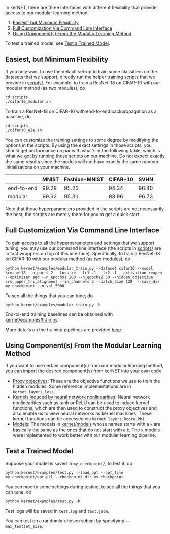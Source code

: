 In kerNET, there are three interfaces with different flexibility that provide access to our modular learning method.
1. [Easiest, but Minimum Flexibility](#easiest-but-minimum-flexibility)
1. [Full Customization Via Command Line Interface](#full-customization-via-command-line-interface)
1. [Using Component(s) From the Modular Learning Method](#using-components-from-the-modular-learning-method)

To test a trained model, see [Test a Trained Model](#test-a-trained-model). 

## 	Easiest, but Minimum Flexibility

If you only want to use the default set-up to train some classifiers on the datasets that we support, directly run the helper training scripts that we provide in [scripts/](../scripts/). 
For example, to train a ResNet-18 on CIFAR-10 with our modular method (as two modules), do 
```
cd scripts
./cifar10_modular.sh
```
To train a ResNet-18 on CIFAR-10 with end-to-end backpropagation as a baseline, do
```
cd scripts
./cifar10_e2e.sh
```

You can customize the training settings to some degree by modifying the options in the scripts.
By using the exact settings in those scripts, you should get performance on par with what's in the following table, which is what we got by running those scripts on our machine.
Do not expect exactly the same results since the models will not have exactly the same random initializations on your machine. 

|    | MNIST | Fashion-MNIST | CIFAR-10 | SVHN |
|---|---|---|---|---|
| end-to-end | 99.28 | 95.23 | 94.34 | 96.40 |
| modular | 99.32 | 95.31 | 93.96 | 96.73 |

Note that these hyperparameters provided in the scripts are not necessarily the best, the scripts are merely there for you to get a quick start.

## Full Customization Via Command Line Interface

To gain access to all the hyperparameters and settings that we support tuning, you may use our command line interface (the scripts in [scripts/](../scripts/) are in fact wrappers on top of this interface).
Specifically, to train a ResNet-18 on CIFAR-10 with our modular method (as two modules), do 
```angular2
python kernet/examples/modular_train.py --dataset cifar10 --model kresnet18 --n_parts 2 --loss xe --lr1 .1 --lr2 .1 --activation reapen --optimizer sgd --n_epochs1 200 --n_epochs2 50 --hidden_objective srs_upper_tri_alignment --in_channels 3 --batch_size 128  --save_dir my_checkpoint --n_val 5000
```

To see all the things that you can tune, do 
```angular2
python kernet/examples/modular_train.py -h
```

End-to-end training baselines can be obtained with [kernet/examples/train.py](../kernet/examples/train.py).

More details on the training pipelines are provided [here](WRAPPER.md).

## Using Component(s) From the Modular Learning Method

If you want to use certain component(s) from our modular learning method, you can import the desired component(s) from kerNET into your own code. 
- [Proxy objectives](https://arxiv.org/pdf/2005.05541.pdf): These are the objective functions we use to train the hidden modules. Some reference implementations are in ```kernet.layers.loss```. 
- [Kernels induced by neural network nonlinearities](https://arxiv.org/pdf/2005.05541.pdf): Neural network nonlinearities such as tanh or ReLU can be used to induce kernel functions, which are then used to construct the proxy objectives and also enable us to view neural networks as kernel machines. These kernel functions can be accessed via  ```kernet.layers.kcore.Phi```.
- [Models](https://arxiv.org/pdf/2005.05541.pdf): The models in [kernet/models](../kernet/models/) whose names starts with a ```k``` are basically the same as the ones that do not start with a ```k```. The ```k``` models were implemented to work better with our modular learning pipeline.

## Test a Trained Model

Suppose your model is saved in ```my_checkpoint/```, to test it, do
```angular2
python kernet/examples/test.py --load_opt --opt_file my_checkpoint/opt.pkl --checkpoint_dir my_checkpoint
```

You can modify some settings during testing, to see all the things that you can tune, do 
```angular
python kernet/examples/test.py -h
```

Test logs will be saved in ```test.log``` and ```test.json```.

You can test on a randomly-chosen subset by specifying ```--max_testset_size```.